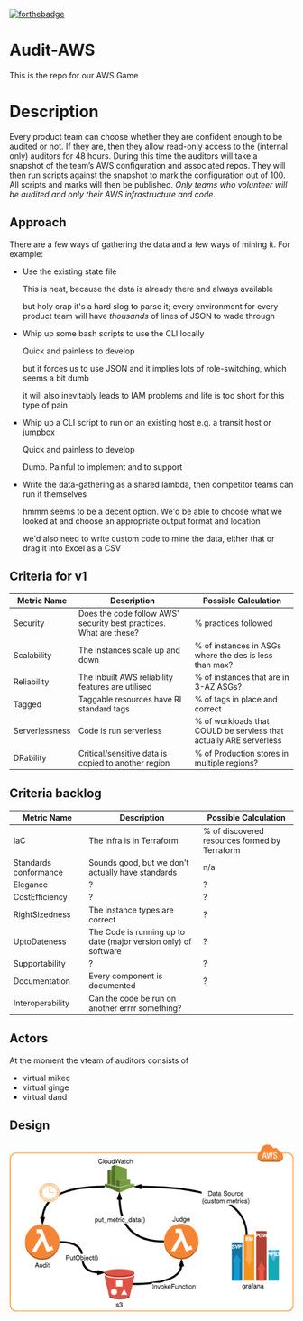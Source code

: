 [![forthebadge](https://forthebadge.com/images/badges/made-with-crayons.svg)](https://forthebadge.com)

# Audit-AWS

This is the repo for our AWS Game

# Description

Every product team can choose whether they are confident enough to be audited or not. If they are, then they allow read-only access to the (internal only) auditors for 48 hours. During this time the auditors will take a snapshot of the team’s AWS configuration and associated repos. They will then run scripts against the snapshot to mark the configuration out of 100. All scripts and marks will then be published.
*Only teams who volunteer will be audited and only their AWS infrastructure and code.*
 
## Approach

There are a few ways of gathering the data and a few ways of mining it. For example:
- Use the existing state file

   This is neat, because the data is already there and always available

   but holy crap it's a hard slog to parse it; every environment for every product team will have *thousands* of lines of JSON to wade through

- Whip up some bash scripts to use the CLI locally

   Quick and painless to develop

   but it forces us to use JSON and it implies lots of role-switching, which seems a bit dumb

   it will also inevitably leads to IAM problems and life is too short for this type of pain

- Whip up a CLI script to run on an existing host e.g. a transit host or jumpbox

   Quick and painless to develop

   Dumb. Painful to implement and to support

- Write the data-gathering as a shared lambda, then competitor teams can run it themselves

   hmmm seems to be a decent option. We'd be able to choose what we looked at and choose an appropriate output format and location

   we'd also need to write custom code to mine the data, either that or drag it into Excel as a CSV

## Criteria for v1

| Metric Name | Description | Possible Calculation
|---|---|---
| Security | Does the code follow AWS' security best practices. What are these? | % practices followed
| Scalability | The instances scale up and down | % of instances in ASGs where the des is less than max?
| Reliability | The inbuilt AWS reliability features are utilised | % of instances that are in 3-AZ ASGs?
| Tagged | Taggable resources have RI standard tags | % of tags in place and correct
| Serverlessness | Code is run serverless | % of workloads that COULD be servless that actually ARE serverless
| DRability | Critical/sensitive data is copied to another region | % of Production stores in multiple regions? 

## Criteria backlog

| Metric Name | Description | Possible Calculation
|---|---|---
| IaC | The infra is in Terraform | % of discovered resources formed by Terraform | ?
| Standards conformance | Sounds good, but we don't actually have standards | n/a
| Elegance | ? | ? 
| CostEfficiency | ? | ? 
| RightSizedness | The instance types are correct | ? 
| UptoDateness | The Code is running up to date (major version only) of software | ?
| Supportability | ? | ? 
| Documentation | Every component is documented | ?
| Interoperability | Can the code be run on another errrr  something? | 

## Actors

At the moment the vteam of auditors consists of 
- virtual mikec
- virtual ginge
- virtual dand

## Design

![pic](https://github.com/RIMikeC/Audit-AWS/blob/master/images/Picture1.png)
